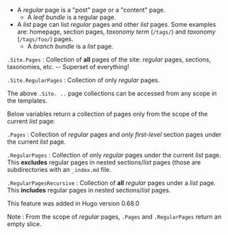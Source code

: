 * A _regular_ page is a "post" page or a "content" page.
  * A _leaf bundle_ is a regular page.
* A _list_ page can list _regular_ pages and other _list_ pages. Some
  examples are: homepage, section pages, _taxonomy term_ (`/tags/`) and
  _taxonomy_ (`/tags/foo/`) pages.
  * A _branch bundle_ is a _list_ page.

`.Site.Pages`
: Collection of **all** pages of the site: _regular_ pages,
    sections, taxonomies, etc. -- Superset of everything!

`.Site.RegularPages`
: Collection of only _regular_ pages.

The above `.Site. ..` page collections can be accessed from any scope in
the templates.

Below variables return a collection of pages only from the scope of
the current _list_ page:

`.Pages`
: Collection of _regular_ pages and _only first-level_
    section pages under the current _list_ page.

`.RegularPages`
: Collection of only _regular_ pages under the
    current _list_ page. This **excludes** regular pages in nested sections/_list_ pages (those are subdirectories with an `_index.md` file.

`.RegularPagesRecursive`
: Collection of **all** _regular_ pages under a _list_ page. This **includes** regular pages in nested sections/_list_ pages.

This feature was added in Hugo version 0.68.0

Note
: From the scope of _regular_ pages, `.Pages` and
    `.RegularPages` return an empty slice.
